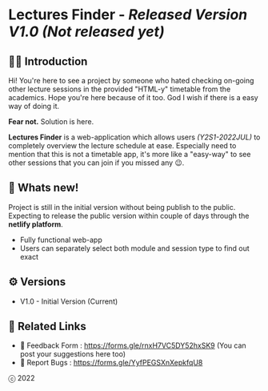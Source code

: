# Lectures Finder - *Released Version V1.0 (Not released yet)*

## 🙋🏻 Introduction

Hi! You're here to see a project by someone who hated checking on-going other lecture sessions in the provided "HTML-y" timetable from the academics. Hope you're here because of it too. God I wish if there is a easy way of doing it.

**Fear not.** Solution is here.

**Lectures Finder** is a web-application which allows users *(Y2S1-2022JUL)* to completely overview the lecture schedule at ease. Especially need to mention that this is not a timetable app, it's more like a "easy-way" to see other sessions that you can join if you missed any 😉.

## 🧿 Whats new!

Project is still in the initial version without being publish to the public. Expecting to release the public version within couple of days through the **netlify platform**.

- Fully functional web-app
- Users can separately select both module and session type to find out exact

## ⚙️ Versions
- V1.0 - Initial Version (Current)

## 🔗 Related Links
- 📝 Feedback Form : https://forms.gle/rnxH7VC5DY52hxSK9 (You can post your suggestions here too)
- 🐞 Report Bugs : https://forms.gle/YyfPEGSXnXepkfqU8

ⓒ 2022
